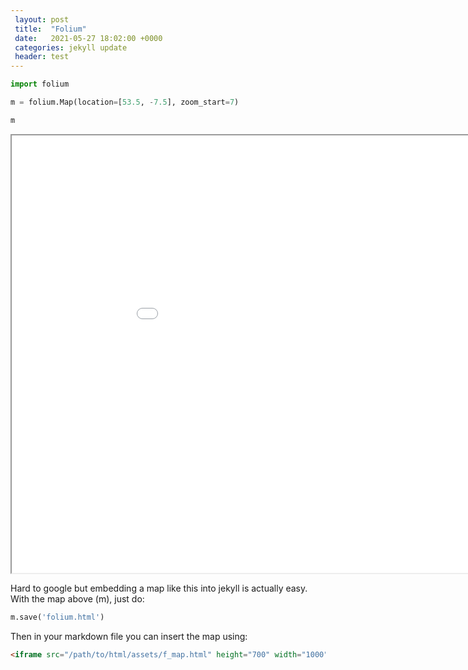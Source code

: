 ```yaml
---
 layout: post
 title:  "Folium"
 date:   2021-05-27 18:02:00 +0000
 categories: jekyll update
 header: test
---
```

```python
import folium
```


```python
m = folium.Map(location=[53.5, -7.5], zoom_start=7)
```


```python
m
```

<iframe src="/assets/html/folium/f_map.html" height="700" width="1000"></iframe>

Hard to google but embedding a map like this into jekyll is actually easy.
With the map above (m), just do:

```python
m.save('folium.html')
```

Then in your markdown file you can insert the map using:

```markdown
<iframe src="/path/to/html/assets/f_map.html" height="700" width="1000"></iframe>
```